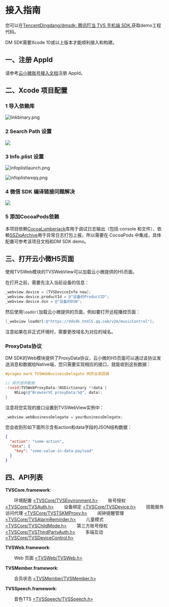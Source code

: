 # 接入指南

您可以在[TencentDingdang/dmsdk: 腾讯叮当 TVS 手机端 SDK.](https://github.com/TencentDingdang/dmsdk)获取demo工程代码。

DM SDK需要Xcode 10或以上版本才能顺利接入和构建。

## 一、注册 AppId

请参考[云小微账号接入文档](https://dingdang.qq.com/doc/page/365)注册 AppId。

## 二、Xcode 项目配置

### 1 导入依赖库

![linkbinary.png](https://3gimg.qq.com/trom_s/dingdang/upload/20191223/78654e05eaf9b09fe627b7d77c0cc57e.png)

### 2 Search Path 设置

![](https://3gimg.qq.com/trom_s/dingdang/upload/20190705/007603666b834986bed16a0ea9b2222e.png)

### 3 Info.plist 设置

![infoplistlaunch.png](https://3gimg.qq.com/trom_s/dingdang/upload/20191223/34f01c73f840c6b822f2b6ac09a90330.png)

![infoplistwxqq.png](https://3gimg.qq.com/trom_s/dingdang/upload/20191223/1d92972d8347dc2bcc64bec67702388b.png)

### 4 微信 SDK 编译链接问题解决

![](https://3gimg.qq.com/trom_s/dingdang/upload/20190705/1d3feecaf1577b579cc2307686aed49e.png)

### 5 添加CocoaPods依赖

本项目依赖[CocoaLumberjack](https://github.com/CocoaLumberjack/CocoaLumberjack)库用于调试日志输出（包括 console 和文件）、依赖[SSZipArchive](https://github.com/ZipArchive/ZipArchive)用于异常日志打包上报，所以需要在 CocoaPods 中集成，具体配置可参考该项目文档和DM SDK demo。

## 三、打开云小微H5页面

使用TVSWeb模块的TVSWebView可以加载云小微提供的H5页面。

在打开之前，需要先注入当前设备的信息：

```objective-c
_webview.device = [TVSDeviceInfo new];
_webview.device.productId = @"设备的ProductID";
_webview.device.dsn = @"设备的DSN";
```

然后使用`loadUrl`加载云小微提供的页面，例如要打开远程播控页面：

```objective-c
[_webview loadUrl:@"https://ddsdk.html5.qq.com/v2m/musicControl"];
```

注意如果在非正式环境时，需要更改域名为对应的域名。

### ProxyData协议

DM SDK的Web模块提供了ProxyData协议，云小微的H5页面可以通过该协议发送消息和数据给Native端，您只需要实现相应的接口，就能收到这些数据：

```objective-c
#pragma mark TVSWebBusinessDelegate 网页业务回调

// 网页透传数据
-(void)TVSWebProxyData:(NSDictionary *)data {
    NSLog(@"BrowserVC proxyData:%@", data);
}
```

注意将您实现的接口设置到TVSWebView实例中：

```objective-c
_webview.webBusinessDelegate = yourBusinessDelegate;
```

您会收到形如下面所示含有action和data字段的JSON结构数据：

```json
{
  "action": "some-action",
  "data": {
    "key": "some-value-in-data-payload"
  }
}
```

## 四、API列表

**TVSCore.framework**:

&emsp;&emsp;环境配置 [<TVSCore/TVSEnvironment.h>](API文档/账号管理.md)
&emsp;&emsp;账号授权 [<TVSCore/TVSAuth.h>](API文档/账号管理.md)
&emsp;&emsp;设备绑定 [<TVSCore/TVSDevice.h>](API文档/账号管理.md)
&emsp;&emsp;技能服务访问代理 [<TVSCore/TVSTSKMProxy.h>](API文档/技能服务.md)
&emsp;&emsp;闹钟提醒管理 [<TVSCore/TVSAlarmReminder.h>](API文档/技能服务.md)
&emsp;&emsp;儿童模式 [<TVSCore/TVSChildMode.h>](API文档/技能服务.md)
&emsp;&emsp;第三方账号授权 [<TVSCore/TVSThirdPartyAuth.h>](API文档/技能服务.md)
&emsp;&emsp;多端互动 [<TVSCore/TVSDeviceControl.h>](API文档/技能服务.md)

**TVSWeb.framework**:

&emsp;&emsp;Web 页面 [<TVSWeb/TVSWeb.h>](API文档/web页面.md)

**TVSMember.framework**:

&emsp;&emsp;会员状态 [<TVSMember/TVSMember.h>](API文档/会员管理.md)

**TVSSpeech.framework**:

&emsp;&emsp;音色TTS [<TVSSpeech/TVSSpeech.h>](API文档/语音设置.md)



